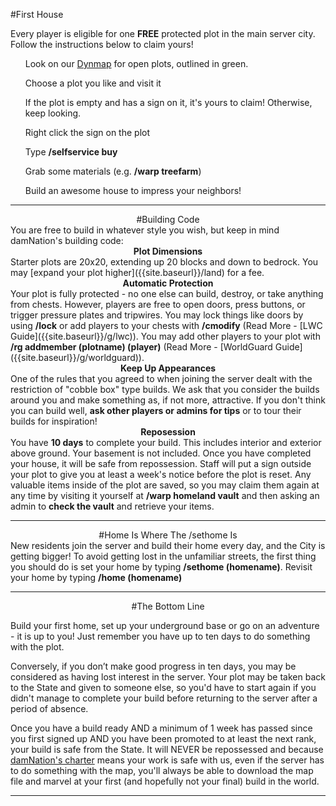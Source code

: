 ---
---
#First House

Every player is eligible for one <b>FREE</b> protected plot in the main server city. Follow the instructions below to claim yours!

<ol>Look on our <a href="damnation.eu/dynmap">Dynmap</a> for open plots, outlined in green.</ol>
<ol>Choose a plot you like and visit it</ol>
<ol>If the plot is empty and has a sign on it, it's yours to claim! Otherwise, keep looking.</ol>
<ol>Right click the sign on the plot</ol>
<ol>Type <b>/selfservice buy</b></ol>
<ol>Grab some materials (e.g. <b>/warp treefarm</b>)</ol>
<ol>Build an awesome house to impress your neighbors!</ol>

___

<div style="text-align: center;" markdown="1">
#Building Code
</div>
You are free to build in whatever style you wish, but keep in mind damNation's building code:

<div style="text-align: center;" markdown="1">
<b>Plot Dimensions</b>
</div>
Starter plots are 20x20, extending up 20 blocks and down to bedrock. You may [expand your plot higher]({{site.baseurl}}/land) for a fee.

<div style="text-align: center;" markdown="1">
<b>Automatic Protection</b>
</div>
Your plot is fully protected - no one else can build, destroy, or take anything from chests. However, players are free to open doors, press buttons, or trigger pressure plates and tripwires. You may lock things like doors by using <b>/lock</b> or add players to your chests with <b>/cmodify</b> (Read More - [LWC Guide]({{site.baseurl}}/g/lwc)). You may add other players to your plot with <b>/rg addmember (plotname) (player)</b> (Read More - [WorldGuard Guide]({{site.baseurl}}/g/worldguard)).

<div style="text-align: center;" markdown="1">
<b>Keep Up Appearances</b>
</div>
One of the rules that you agreed to when joining the server dealt with the restriction of "cobble box" type builds. We ask that you consider the builds around you and make something as, if not more, attractive. If you don't think you can build well, <b>ask other players or admins for tips</b> or to tour their builds for inspiration!

<div style="text-align: center;" markdown="1">
<b>Reposession</b>
</div>
You have <b>10 days</b> to complete your build. This includes interior and exterior above ground. Your basement is not included. Once you have completed your house, it will be safe from repossession. Staff will put a sign outside your plot to give you at least a week's notice before the plot is reset. Any valuable items inside of the plot are saved, so you may claim them again at any time by visiting it yourself at <b>/warp homeland vault</b> and then asking an admin to <b>check the vault</b> and retrieve your items.

___

<div style="text-align: center;" markdown="1">
#Home Is Where The /sethome Is
</div>
New residents join the server and build their home every day, and the City is getting bigger! To avoid getting lost in the unfamiliar streets, the first thing you should do is set your home by typing <b>/sethome (homename)</b>. Revisit your home by typing <b>/home (homename)</b>

___

<div style="text-align: center;" markdown="1">
#The Bottom Line
</div>

Build your first home, set up your underground base or go on an adventure - it is up to you! Just remember you have up to ten days to do something with the plot.

Conversely, if you don’t make good progress in ten days, you may be considered as having lost interest in the server. Your plot may be taken back to the State and given to someone else, so you'd have to start again if you didn't manage to complete your build before returning to the server after a period of absence.

Once you have a build ready AND a minimum of 1 week has passed since you first signed up AND you have been promoted to at least the next rank, your build is safe from the State. It will NEVER be repossessed and because [damNation's charter]({{site.baseurl}}/server-charter) means your work is safe with us, even if the server has to do something with the map, you'll always be able to download the map file and marvel at your first (and hopefully not your final) build in the world.

___

